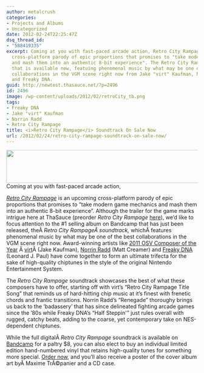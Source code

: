 ```yaml
---
author: metalcrush
categories:
- Projects and Albums
- Uncategorized
date: 2012-02-24T22:25:47Z
dsq_thread_id:
- "588419335"
excerpt: Coming at you with fast-paced arcade action, Retro City Rampage is an upcoming
  cross-platform parody of epic proportions that promises to "take modern game mechanics
  and mash them into an authentic 8-bit experience". The Retro City Rampage soundtrack
  that is available now, featuing phenomenal music by what may be one of the best
  collaborations in the VGM scene right now from Jake "virt" Kaufman, Norrin Radd,
  and Freaky DNA.
guid: http://newtest.thasauce.net/?p=2496
id: 2496
image: /wp-content/uploads/2012/02/retroCity_tb.png
tags:
- Freaky DNA
- Jake "virt" Kaufman
- Norrin Radd
- Retro City Rampage
title: <i>Retro City Rampage</i> Soundtrack On Sale Now
url: /2012/02/24/retro-city-rampage-soundtrack-on-sale-now/
---
```


<center>
  <a href="http://thasauce.net/wp-content/uploads/2012/02/retroCity_banner.png"><img class="aligncenter size-full wp-image-2498" title="retroCity_banner" src="http://thasauce.net/wp-content/uploads/2012/02/retroCity_banner.png" alt="" width="575" height="87" srcset="http://thasauce.net/wp-content/uploads/2012/02/retroCity_banner.png 575w, http://thasauce.net/wp-content/uploads/2012/02/retroCity_banner-300x45.png 300w, http://thasauce.net/wp-content/uploads/2012/02/retroCity_banner-75x11.png 75w" sizes="(max-width: 575px) 100vw, 575px" /></a>
</center>Coming at you with fast-paced arcade action, 

_[Retro City Rampage](http://www.retrocityrampage.com/)_ is an upcoming cross-platform parody of epic proportions that promises to &#8220;take modern game mechanics and mash them into an authentic 8-bit experience&#8221;. Although the trailer for the game marks intrigue here at ThaSauce (preorder _Retro City Rampage_ [here](http://www.retrocityrampage.com/buy.php)), we&#8217;d like to focus attention to the #1 selling album on Bandcamp that has just been released, theÂ _Retro City RampageÂ _soundtrack_,_ whichÂ features phenomenal music by what may be one of the best collaborations in the VGM scene right now. Award-winning artists like [2011 OSV Composer of the Year](http://www.originalsoundversion.com/osv-composer-of-the-year-award-2011-jake-kaufman/) Â [virt](http://www.biglionmusic.com/)Â (Jake Kaufman), [Norrin Radd](http://ocremix.org/artist/4453/norrin-radd) (Matt Creamer) and [Freaky DNA](http://freakydna.com/) (Leonard J. Paul) have come together to form an ultimate trifecta for the sake of high-quality chiptunes in the style of the original Nintendo Entertainment System.

The _Retro City Rampage_ soundtrack showcases the best of what these composers have to offer, starting off with virt&#8217;s &#8220;Retro City Rampage Title Song&#8221; that reminds us of hard-hitting chip music at it&#8217;s finest with frenetic chords and frantic transitions. Norrin Radd&#8217;s &#8220;Renegade&#8221; thoroughy brings us back to the &#8216;badassery&#8217; that has since delineated fighting arcade games since the &#8217;80s while Freaky DNA&#8217;s &#8220;Half Steppin'&#8221; just rules overall with rugged, catchy beats, adding to the coarse, yet contemporary take on NES-dependent chiptunes.

While the full digitalÂ _Retro City Rampage_ soundtrack is available on [Bandcamp](http://retrocityrampage.bandcamp.com/album/retro-city-rampage-soundtrack) for a paltry $8, you can also elect to buy an individual limited edition hand-numbered vinyl that retains high-quality tunes for something more special. [Order now](http://lotusaudio.com/retrocityrampagevinyl.htm), and you&#8217;ll also receive a poster of the cover album art byÂ Maxime TrÃ©panier and a CD case.

&nbsp;
